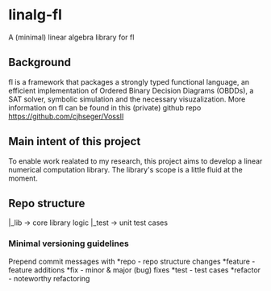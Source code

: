 # linalg-fl
A (minimal) linear algebra library for fl

## Background
fl is a framework that packages a strongly typed functional language, an efficient implementation of Ordered Binary Decision Diagrams (OBDDs), a SAT solver, symbolic simulation and the necessary visuzalization.
More information on fl can be found in this (private) github repo https://github.com/cjhseger/VossII

## Main intent of this project
To enable work realated to my research, this project aims to develop a linear numerical computation library. The library's scope is a little fluid at the moment.

## Repo structure

|_lib -> core library logic
|_test -> unit test cases

### Minimal versioning guidelines
Prepend commit messages with 
*repo	 - repo structure changes
*feature  - feature additions
*fix	 - minor & major (bug) fixes
*test	 - test cases
*refactor - noteworthy refactoring
